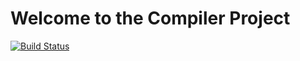 # Welcome to the Compiler Project
[![Build Status](https://travis-ci.org/rmnn/compiler.svg?branch=master)](https://travis-ci.org/rmnn/compiler)
